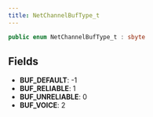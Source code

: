 ```yaml
---
title: NetChannelBufType_t
---
```


```csharp
public enum NetChannelBufType_t : sbyte
```

## Fields

- **BUF_DEFAULT**: -1
- **BUF_RELIABLE**: 1
- **BUF_UNRELIABLE**: 0
- **BUF_VOICE**: 2

